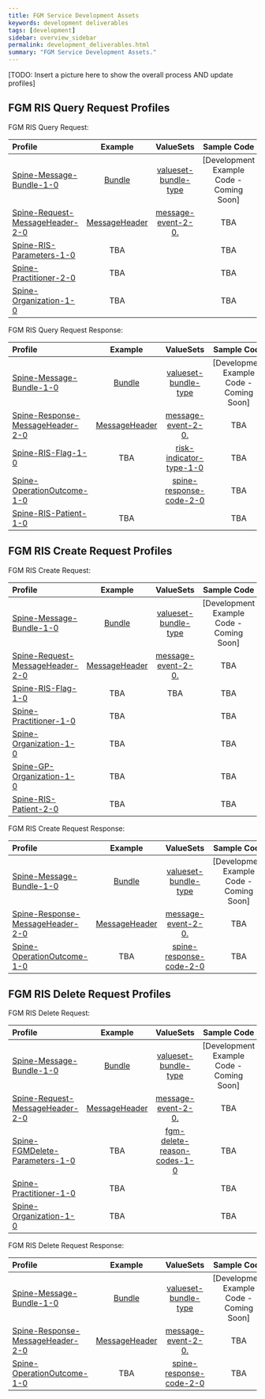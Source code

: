```yaml
---
title: FGM Service Development Assets
keywords: development deliverables
tags: [development]
sidebar: overview_sidebar
permalink: development_deliverables.html
summary: "FGM Service Development Assets."
---
```


<!-- ![stuff](images/overview/gpc blocks.png) -->

[TODO: Insert a picture here to show the overall process AND update profiles]

<!-- ## FGM RIS Query Request Profiles v1 ##

FGM RIS Query Request v1:

| Profile| Example | ValueSets | Sample Code |
| :--------- | :-----: |:-----: |:-----: |
| [Spine-Message-Bundle-1-0](https://fhir.nhs.uk/StructureDefinition/spine-message-bundle-1-0) | [Bundle](http://data.developer.nhs.uk/fhir/fgm/examples/Profile.FGMRISQueryRequest/Example-qr-1a.xml) | [valueset-bundle-type](http://hl7.org/fhir/DSTU2/valueset-bundle-type.html) | [Development Example Code - Coming Soon] |
| [Spine-Request-MessageHeader-1-0](http://data.developer.nhs.uk/fhir/fgm/Profile.FGMRISQueryRequest/spine-request-messageheader-1-0.html) | [MessageHeader](http://data.developer.nhs.uk/fhir/fgm/Profile.FGMRISQueryRequest/Examples.html#Spine-Request-MessageHeader-1-0) | [message-event-1-0.](https://fhir.nhs.uk/ValueSet/message-event-1-0) | TBA |
| [Spine-RIS-Parameters-1-0](https://fhir.nhs.uk/StructureDefinition/spine-ris-parameters-1-0) | TBA  |  | TBA |
| [Spine-Practitioner-1-0](https://fhir.nhs.uk/StructureDefinition/spine-practitioner-1-0) | TBA |  | TBA |
| [Spine-Organization-1-0](https://fhir.nhs.uk/StructureDefinition/spine-organization-1-0) | TBA | | TBA |



FGM RIS Query Request Response v1:

| Profile| Example | ValueSets | Sample Code |
| :--------- | :-----: |:-----: |:-----: |
| [Spine-Message-Bundle-1-0](https://fhir.nhs.uk/StructureDefinition/spine-message-bundle-1-0) | [Bundle](http://data.developer.nhs.uk/fhir/fgm/examples/Profile.FGMRISQueryRequest/Example-qr-1a.xml) | [valueset-bundle-type](http://hl7.org/fhir/DSTU2/valueset-bundle-type.html) | [Development Example Code - Coming Soon] |
| [Spine-Response-MessageHeader-1-0](http://data.developer.nhs.uk/fhir/fgm/Profile.FGMRISQueryRequestResponse/spine-response-messageheader-1-0.html) | [MessageHeader](http://data.developer.nhs.uk/fhir/fgm/Profile.FGMRISQueryRequest/Examples.html#Spine-Response-MessageHeader-1-0) | [message-event-1-0.](https://fhir.nhs.uk/ValueSet/message-event-1-0) | TBA |
| [Spine-RIS-Flag-1-0](https://fhir.nhs.uk/StructureDefinition/spine-ris-flag-1-0) | TBA |[risk-indicator-type-1-0](https://fhir.nhs.uk/ValueSet/risk-indicator-type-1-0) | TBA |
| [Spine-OperationOutcome-1-0](http://data.developer.nhs.uk/fhir/fgm/Profile.FGMRISQueryRequestResponse/spine-operationoutcome-1-0.html) | TBA | [spine-response-code-1-0](https://fhir.nhs.uk/ValueSet/spine-response-code-1-0) | TBA |
| [Spine-RIS-Patient-1-0](https://fhir.nhs.uk/StructureDefinition/spine-ris-patient-1-0) | TBA | | TBA |

-->
## FGM RIS Query Request Profiles ##

FGM RIS Query Request:

| Profile| Example | ValueSets | Sample Code |
| :--------- | :-----: |:-----: |:-----: |
| [Spine-Message-Bundle-1-0](https://fhir.nhs.uk/StructureDefinition/spine-message-bundle-1-0) | [Bundle](http://data.developer.nhs.uk/fhir/fgm/examples/Profile.FGMRISQueryRequest/Example-qr-1a.xml) | [valueset-bundle-type](http://hl7.org/fhir/DSTU2/valueset-bundle-type.html) | [Development Example Code - Coming Soon] |
| [Spine-Request-MessageHeader-2-0](https://fhir.nhs.uk/StructureDefinition/spine-request-messageheader-2-0) | [MessageHeader](http://data.developer.nhs.uk/fhir/fgm/Profile.FGMRISQueryRequest/Examples.html#Spine-Request-MessageHeader-1-0) | [message-event-2-0.](https://fhir.nhs.uk/ValueSet/message-event-2-0) | TBA |
| [Spine-RIS-Parameters-1-0](https://fhir.nhs.uk/StructureDefinition/spine-ris-parameters-1-0) | TBA | | TBA |
| [Spine-Practitioner-2-0](https://fhir.nhs.uk/StructureDefinition/spine-practitioner-2-0) | TBA | | TBA |
| [Spine-Organization-1-0](https://fhir.nhs.uk/StructureDefinition/spine-organization-1-0) | TBA | | TBA |



FGM RIS Query Request Response:

| Profile| Example | ValueSets | Sample Code |
| :--------- | :-----: |:-----: |:-----: |
| [Spine-Message-Bundle-1-0](https://fhir.nhs.uk/StructureDefinition/spine-message-bundle-1-0) | [Bundle](http://data.developer.nhs.uk/fhir/fgm/examples/Profile.FGMRISQueryRequest/Example-qr-1a.xml) | [valueset-bundle-type](http://hl7.org/fhir/DSTU2/valueset-bundle-type.html) | [Development Example Code - Coming Soon] |
| [Spine-Response-MessageHeader-2-0](https://fhir.nhs.uk/StructureDefinition/spine-response-messageheader-2-0) | [MessageHeader](http://data.developer.nhs.uk/fhir/fgm/Profile.FGMRISQueryRequest/Examples.html#Spine-Request-MessageHeader-1-0) | [message-event-2-0.](https://fhir.nhs.uk/ValueSet/message-event-2-0) | TBA |
| [Spine-RIS-Flag-1-0](https://fhir.nhs.uk/StructureDefinition/spine-ris-flag-1-0) | TBA |[risk-indicator-type-1-0](https://fhir.nhs.uk/ValueSet/risk-indicator-type-1-0) | TBA |
| [Spine-OperationOutcome-1-0](https://fhir.nhs.uk/StructureDefinition/spine-operationoutcome-1-0) | | [spine-response-code-2-0](https://fhir.nhs.uk/ValueSet/spine-response-code-2-0)| TBA |
| [Spine-RIS-Patient-1-0](https://fhir.nhs.uk/StructureDefinition/spine-ris-patient-1-0) | TBA | | TBA |

## FGM RIS Create Request Profiles ##

FGM RIS Create Request:

| Profile| Example | ValueSets | Sample Code |
| :--------- | :-----: |:-----: |:-----: |
| [Spine-Message-Bundle-1-0](https://fhir.nhs.uk/StructureDefinition/spine-message-bundle-1-0) | [Bundle](http://data.developer.nhs.uk/fhir/fgm/examples/Profile.FGMRISQueryRequest/Example-qr-1a.xml) | [valueset-bundle-type](http://hl7.org/fhir/DSTU2/valueset-bundle-type.html) | [Development Example Code - Coming Soon] |
| [Spine-Request-MessageHeader-2-0](https://fhir.nhs.uk/StructureDefinition/spine-request-messageheader-2-0) | [MessageHeader](http://data.developer.nhs.uk/fhir/fgm/Profile.FGMRISQueryRequest/Examples.html#Spine-Request-MessageHeader-1-0) | [message-event-2-0.](https://fhir.nhs.uk/ValueSet/message-event-2-0) | TBA |
| [Spine-RIS-Flag-1-0](https://fhir.nhs.uk/StructureDefinition/spine-ris-flag-1-0) |TBA | TBA| TBA |
| [Spine-Practitioner-1-0](https://fhir.nhs.uk/StructureDefinition/spine-practitioner-1-0) |TBA | | TBA |
| [Spine-Organization-1-0](https://fhir.nhs.uk/StructureDefinition/spine-organization-1-0) | TBA| | TBA |
| [Spine-GP-Organization-1-0](https://fhir.nhs.uk/StructureDefinition/spine-gp-organization-1-0) | TBA| | TBA |
| [Spine-RIS-Patient-2-0](https://fhir.nhs.uk/StructureDefinition/spine-ris-patient-2-0) |TBA | | TBA |



FGM RIS Create Request Response:

| Profile| Example | ValueSets | Sample Code |
| :--------- | :-----: |:-----: |:-----: |
| [Spine-Message-Bundle-1-0](https://fhir.nhs.uk/StructureDefinition/spine-message-bundle-1-0) | [Bundle](http://data.developer.nhs.uk/fhir/fgm/examples/Profile.FGMRISQueryRequest/Example-qr-1a.xml) | [valueset-bundle-type](http://hl7.org/fhir/DSTU2/valueset-bundle-type.html) | [Development Example Code - Coming Soon] |
| [Spine-Response-MessageHeader-2-0](https://fhir.nhs.uk/StructureDefinition/spine-response-messageheader-2-0) | [MessageHeader](http://data.developer.nhs.uk/fhir/fgm/Profile.FGMRISQueryRequest/Examples.html#Spine-Request-MessageHeader-1-0) | [message-event-2-0.](https://fhir.nhs.uk/ValueSet/message-event-2-0) | TBA |
| [Spine-OperationOutcome-1-0](https://fhir.nhs.uk/StructureDefinition/spine-operationoutcome-1-0) |TBA | [spine-response-code-2-0](https://fhir.nhs.uk/ValueSet/spine-response-code-2-0)| TBA |



## FGM RIS Delete Request Profiles ##

FGM RIS Delete Request:

| Profile| Example | ValueSets | Sample Code |
| :--------- | :-----: |:-----: |:-----: |
| [Spine-Message-Bundle-1-0](https://fhir.nhs.uk/StructureDefinition/spine-message-bundle-1-0) | [Bundle](http://data.developer.nhs.uk/fhir/fgm/examples/Profile.FGMRISQueryRequest/Example-qr-1a.xml) | [valueset-bundle-type](http://hl7.org/fhir/DSTU2/valueset-bundle-type.html) | [Development Example Code - Coming Soon] |
| [Spine-Request-MessageHeader-2-0](https://fhir.nhs.uk/StructureDefinition/spine-request-messageheader-2-0) | [MessageHeader](http://data.developer.nhs.uk/fhir/fgm/Profile.FGMRISQueryRequest/Examples.html#Spine-Request-MessageHeader-1-0) | [message-event-2-0.](https://fhir.nhs.uk/ValueSet/message-event-2-0) | TBA |
| [Spine-FGMDelete-Parameters-1-0](https://fhir.nhs.uk/StructureDefinition/spine-fgmdelete-parameters-1-0) |TBA | [fgm-delete-reason-codes-1-0](https://fhir.nhs.uk/ValueSet/fgm-delete-reason-codes-1-0)| TBA |
| [Spine-Practitioner-1-0](https://fhir.nhs.uk/StructureDefinition/spine-practitioner-1-0) |TBA | | TBA |
| [Spine-Organization-1-0](https://fhir.nhs.uk/StructureDefinition/spine-organization-1-0) | TBA| | TBA |



FGM RIS Delete Request Response:

| Profile| Example | ValueSets | Sample Code |
| :--------- | :-----: |:-----: |:-----: |
| [Spine-Message-Bundle-1-0](https://fhir.nhs.uk/StructureDefinition/spine-message-bundle-1-0) | [Bundle](http://data.developer.nhs.uk/fhir/fgm/examples/Profile.FGMRISQueryRequest/Example-qr-1a.xml) | [valueset-bundle-type](http://hl7.org/fhir/DSTU2/valueset-bundle-type.html) | [Development Example Code - Coming Soon] |
| [Spine-Response-MessageHeader-2-0](https://fhir.nhs.uk/StructureDefinition/spine-response-messageheader-2-0) | [MessageHeader](http://data.developer.nhs.uk/fhir/fgm/Profile.FGMRISQueryRequest/Examples.html#Spine-Request-MessageHeader-1-0) | [message-event-2-0.](https://fhir.nhs.uk/ValueSet/message-event-2-0) | TBA |
| [Spine-OperationOutcome-1-0](https://fhir.nhs.uk/StructureDefinition/spine-operationoutcome-1-0) | TBA| [spine-response-code-2-0](https://fhir.nhs.uk/ValueSet/spine-response-code-2-0)| TBA |